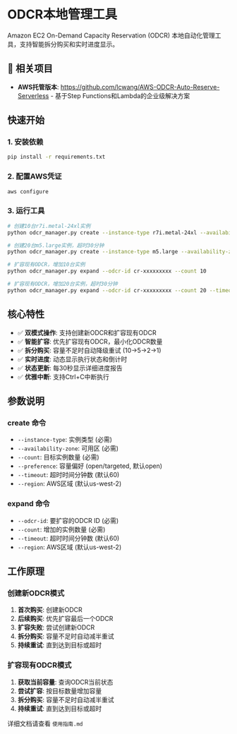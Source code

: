 # ODCR本地管理工具

Amazon EC2 On-Demand Capacity Reservation (ODCR) 本地自动化管理工具，支持智能拆分购买和实时进度显示。

## 🔗 相关项目
- **AWS托管版本**: https://github.com/lcwang/AWS-ODCR-Auto-Reserve-Serverless - 基于Step Functions和Lambda的企业级解决方案

## 快速开始

### 1. 安装依赖
```bash
pip install -r requirements.txt
```

### 2. 配置AWS凭证
```bash
aws configure
```

### 3. 运行工具
```bash
# 创建10台r7i.metal-24xl实例
python odcr_manager.py create --instance-type r7i.metal-24xl --availability-zone us-west-2a --count 10

# 创建20台m5.large实例，超时30分钟
python odcr_manager.py create --instance-type m5.large --availability-zone us-west-2a --count 20 --timeout 30

# 扩容现有ODCR，增加10台实例
python odcr_manager.py expand --odcr-id cr-xxxxxxxxx --count 10

# 扩容现有ODCR，增加20台实例，超时30分钟
python odcr_manager.py expand --odcr-id cr-xxxxxxxxx --count 20 --timeout 30
```

## 核心特性

- ✅ **双模式操作**: 支持创建新ODCR和扩容现有ODCR
- ✅ **智能扩容**: 优先扩容现有ODCR，最小化ODCR数量
- ✅ **拆分购买**: 容量不足时自动降级重试 (10→5→2→1)
- ✅ **实时进度**: 动态显示执行状态和倒计时
- ✅ **状态更新**: 每30秒显示详细进度报告
- ✅ **优雅中断**: 支持Ctrl+C中断执行

## 参数说明

### create 命令
- `--instance-type`: 实例类型 (必需)
- `--availability-zone`: 可用区 (必需)  
- `--count`: 目标实例数量 (必需)
- `--preference`: 容量偏好 (open/targeted, 默认open)
- `--timeout`: 超时时间分钟数 (默认60)
- `--region`: AWS区域 (默认us-west-2)

### expand 命令
- `--odcr-id`: 要扩容的ODCR ID (必需)
- `--count`: 增加的实例数量 (必需)
- `--timeout`: 超时时间分钟数 (默认60)
- `--region`: AWS区域 (默认us-west-2)

## 工作原理

### 创建新ODCR模式
1. **首次购买**: 创建新ODCR
2. **后续购买**: 优先扩容最后一个ODCR
3. **扩容失败**: 尝试创建新ODCR
4. **拆分购买**: 容量不足时自动减半重试
5. **持续重试**: 直到达到目标或超时

### 扩容现有ODCR模式
1. **获取当前容量**: 查询ODCR当前状态
2. **尝试扩容**: 按目标数量增加容量
3. **拆分购买**: 容量不足时自动减半重试
4. **持续重试**: 直到达到目标或超时

详细文档请查看 `使用指南.md`
